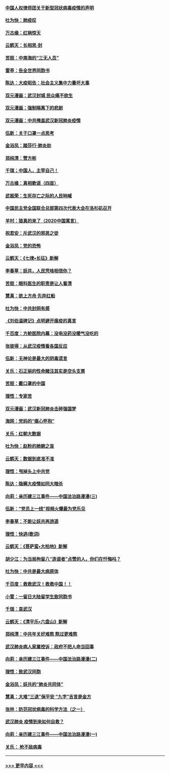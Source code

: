 #### [中国人权律师团关于新型冠状病毒疫情的声明](../pages/nsc993/n11864249.md?t=02130555) 
#### [吐为快：肺疫叹](../pages/nsc993/n11864027.md?t=02130555) 
#### [万古缘：红祸惊天](../pages/nsc993/n11864079.md?t=02130555) 
#### [云鹤天：长相思‧封](../pages/nsc993/n11864006.md?t=02130555) 
#### [苦胆：中南海的“三无人员”](../pages/nsc993/n11862997.md?t=02130555) 
#### [雷亭：告全世界同胞书](../pages/nsc993/n11862572.md?t=02130555) 
#### [陈达：大疫昭告：社会主义集中力量坏大事](../pages/nsc993/n11859419.md?t=02130555) 
#### [双元漫画：武汉封城 民众痛不欲生](../pages/nsc993/n11859287.md?t=02130555) 
#### [双元漫画：强制隔离下的悲剧](../pages/nsc993/n11859244.md?t=02130555) 
#### [双元漫画：中共掩盖武汉新冠肺炎疫情](../pages/nsc993/n11858249.md?t=02130555) 
#### [伍新：关于口罩一点思考](../pages/nsc993/n11859195.md?t=02130555) 
#### [金浴凤：踏莎行‧肺炎劫](../pages/nsc993/n11858227.md?t=02130555) 
#### [郑纯清：赞方彬](../pages/nsc993/n11856803.md?t=02130555) 
#### [千瑞；中国人，主宰自己！](../pages/nsc993/n11856793.md?t=02130555) 
#### [万古缘：真相歌谣（四首）](../pages/nsc993/n11856263.md?t=02130555) 
#### [武振荣：生死存亡之际的人民呐喊](../pages/nsc993/n11856256.md?t=02130555) 
#### [中国民主党全国联合总部第四次代表大会在洛杉矶召开](../pages/nsc993/n11856344.md?t=02130555) 
#### [羊村：狼真的来了（2020中国寓言）](../pages/nsc993/n11856229.md?t=02130555) 
#### [祝君安：斥武汉的邪恶之徒](../pages/nsc993/n11855861.md?t=02130555) 
#### [金浴凤：党的恐怖](../pages/nsc993/n11855849.md?t=02130555) 
#### [云鹤天：《七律▪长征》新解](../pages/nsc993/n11855479.md?t=02130555) 
#### [李春草：妖共，人民凭啥相信你？](../pages/nsc993/n11855196.md?t=02130555) 
#### [苦胆：眼科医生的职责是让人看清](../pages/nsc993/n11853840.md?t=02130555) 
#### [慧真：欲上方舟 先弃红船](../pages/nsc993/n11853483.md?t=02130555) 
#### [吐为快：中共封网有感](../pages/nsc993/n11852575.md?t=02130555) 
#### [《刘伯温碑记》点明避开瘟疫的真言](../pages/nsc993/n11852128.md?t=02130555) 
#### [千百度：方舱医院内幕：没电没药没暖气没吃的](../pages/nsc993/n11850211.md?t=02130555) 
#### [张彼得：从武汉疫情看各国反应](../pages/nsc993/n11850102.md?t=02130555) 
#### [伍新：无神论是最大的阴毒谎言](../pages/nsc993/n11846129.md?t=02130555) 
#### [关乐：石正丽的性命赌注其实是空头支票](../pages/nsc993/n11846109.md?t=02130555) 
#### [苦胆：戴口罩的中国](../pages/nsc993/n11845576.md?t=02130555) 
#### [理悟：专家苦](../pages/nsc993/n11845564.md?t=02130555) 
#### [双元漫画：武汉新冠肺炎击碎强国梦](../pages/nsc993/n11843320.md?t=02130555) 
#### [海网：党妈的“瘟心怀抱”](../pages/nsc993/n11840740.md?t=02130555) 
#### [关乐：红朝大数据](../pages/nsc993/n11840675.md?t=02130555) 
#### [吐为快：赵粉的肺腑之哀](../pages/nsc993/n11840618.md?t=02130555) 
#### [云鹤天：数据到底准不准](../pages/nsc993/n11840325.md?t=02130555) 
#### [理悟：甩掉头上中共党](../pages/nsc993/n11838826.md?t=02130555) 
#### [陈达：隐瞒大疫情如同大暗杀](../pages/nsc993/n11838771.md?t=02130555) 
#### [向莉：亲历建三江事件——中国法治路漫漫(三)](../pages/nsc993/n11831825.md?t=02130555) 
#### [伍新：“党员上一线”视频火爆最为党乐见](../pages/nsc993/n11838200.md?t=02130555) 
#### [李春草：不能让妖共再逍遥](../pages/nsc993/n11838102.md?t=02130555) 
#### [理悟：快逃(歌词)](../pages/nsc993/n11838083.md?t=02130555) 
#### [云鹤天：《菩萨蛮▪大柏地》新解](../pages/nsc993/n11838059.md?t=02130555) 
#### [胡少江：为当局拘留八“造谣者”点赞的人，你们在忏悔吗？](../pages/nsc993/n11836801.md?t=02130555) 
#### [吐为快：中共是最大病原体](../pages/nsc993/n11836748.md?t=02130555) 
#### [千百度：救救武汉！救救中国！！](../pages/nsc993/n11836145.md?t=02130555) 
#### [小雪：一留日大陆留学生致同胞书](../pages/nsc993/n11834624.md?t=02130555) 
#### [千瑞：哀武汉](../pages/nsc993/n11833647.md?t=02130555) 
#### [云鹤天：《清平乐▪六盘山》新解](../pages/nsc993/n11833611.md?t=02130555) 
#### [郑纯清：中共年关好难熬 熬过更难熬](../pages/nsc993/n11833489.md?t=02130555) 
#### [武汉肺炎病人家属控诉：政府不把人命当回事](../pages/nsc993/n11833205.md?t=02130555) 
#### [向莉：亲历建三江事件——中国法治路漫漫(二)](../pages/nsc993/n11829102.md?t=02130555) 
#### [理悟：致武汉同胞](../pages/nsc993/n11831522.md?t=02130555) 
#### [金浴凤：妖共的“肺炎共同体”](../pages/nsc993/n11829448.md?t=02130555) 
#### [慧真：大难“三退”保平安 “九字”吉言是金方](../pages/nsc993/n11829501.md?t=02130555) 
#### [张林：防范冠状病毒的科学方法（之一）](../pages/nsc993/n11828618.md?t=02130555) 
#### [武汉肺炎 疫情到来如何自救？](../pages/nsc993/n11827632.md?t=02130555) 
#### [向莉：亲历建三江事件——中国法治路漫漫(一)](../pages/nsc993/n11827190.md?t=02130555) 
#### [关乐： 枪不敌病毒](../pages/nsc993/n11826746.md?t=02130555) 

----
#### [ >>> 更早内容 <<< ](../indexes/nsc993-earlier.md)
